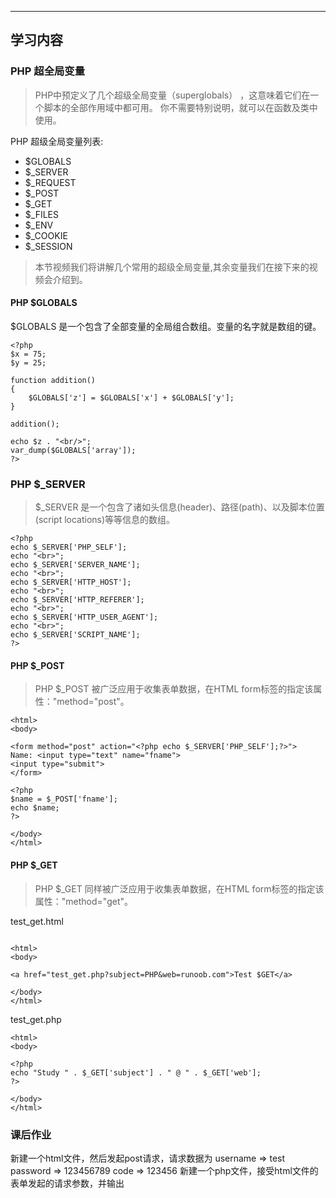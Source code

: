 ****
## 学习内容

### PHP 超全局变量

> PHP中预定义了几个超级全局变量（superglobals） ，这意味着它们在一个脚本的全部作用域中都可用。 你不需要特别说明，就可以在函数及类中使用。

PHP 超级全局变量列表:

* $GLOBALS
* $_SERVER
* $_REQUEST
* $_POST
* $_GET
* $_FILES
* $_ENV
* $_COOKIE
* $_SESSION

> 本节视频我们将讲解几个常用的超级全局变量,其余变量我们在接下来的视频会介绍到。

#### PHP $GLOBALS
$GLOBALS 是一个包含了全部变量的全局组合数组。变量的名字就是数组的键。

``` 
<?php 
$x = 75; 
$y = 25;
 
function addition() 
{ 
    $GLOBALS['z'] = $GLOBALS['x'] + $GLOBALS['y']; 
}
 
addition(); 

echo $z . "<br/>";
var_dump($GLOBALS['array']);
?>

```


### PHP $_SERVER

> $_SERVER 是一个包含了诸如头信息(header)、路径(path)、以及脚本位置(script locations)等等信息的数组。


``` 
<?php 
echo $_SERVER['PHP_SELF'];
echo "<br>";
echo $_SERVER['SERVER_NAME'];
echo "<br>";
echo $_SERVER['HTTP_HOST'];
echo "<br>";
echo $_SERVER['HTTP_REFERER'];
echo "<br>";
echo $_SERVER['HTTP_USER_AGENT'];
echo "<br>";
echo $_SERVER['SCRIPT_NAME'];
?>
```


#### PHP $_POST

> PHP $_POST 被广泛应用于收集表单数据，在HTML form标签的指定该属性："method="post"。

```  
<html>
<body>
 
<form method="post" action="<?php echo $_SERVER['PHP_SELF'];?>">
Name: <input type="text" name="fname">
<input type="submit">
</form>
 
<?php 
$name = $_POST['fname']; 
echo $name; 
?>
 
</body>
</html>
```

#### PHP $_GET

> PHP $_GET 同样被广泛应用于收集表单数据，在HTML form标签的指定该属性："method="get"。

test_get.html

``` 

<html>
<body>

<a href="test_get.php?subject=PHP&web=runoob.com">Test $GET</a>

</body>
</html>

```

test_get.php
``` 
<html>
<body>
 
<?php 
echo "Study " . $_GET['subject'] . " @ " . $_GET['web'];
?>
 
</body>
</html>

```

### 课后作业

新建一个html文件，然后发起post请求，请求数据为 username => test password => 123456789 code => 123456
新建一个php文件，接受html文件的表单发起的请求参数，并输出



